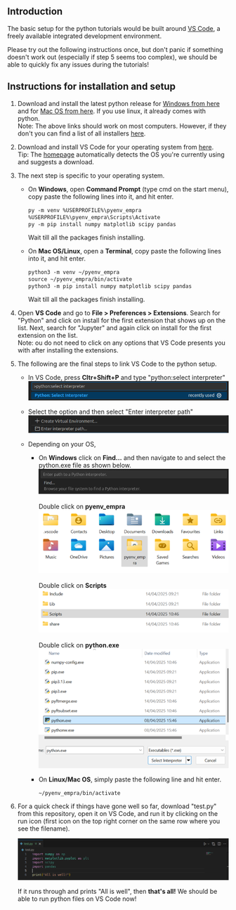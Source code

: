## Introduction

The basic setup for the python tutorials would be built around [VS Code](https://code.visualstudio.com/), a freely available integrated development environment. 

Please try out the following instructions once, but don't panic if something doesn't work out (especially if step 5 seems too complex), we should be able to quickly fix any issues during the tutorials!

## Instructions for installation and setup 

1. Download and install the latest python release for [Windows from here](https://www.python.org/ftp/python/3.13.3/python-3.13.3-amd64.exe) and for [Mac OS from here](https://www.python.org/ftp/python/3.13.3/python-3.13.3-macos11.pkg). If you use linux, it already comes with python.\
Note: The above links should work on most computers. However, if they don't you can find a list of all installers [here](https://www.python.org/downloads/release/python-3133/).

2. Download and install VS Code for your operating system from [here](https://code.visualstudio.com/Download).\
Tip: The [homepage](https://code.visualstudio.com) automatically detects the OS you're currently using and suggests a download.

3. The next step is specific to your operating system.

    * On **Windows**, open **Command Prompt** (type cmd on the start menu), copy paste the following lines into it, and hit enter.
        ```
        py -m venv %USERPROFILE%\pyenv_empra
        %USERPROFILE%\pyenv_empra\Scripts\Activate
        py -m pip install numpy matplotlib scipy pandas 
        ```

        Wait till all the packages finish installing.

    * On **Mac OS/Linux**, open a **Terminal**, copy paste the following lines into it, and hit enter.

        ```
        python3 -m venv ~/pyenv_empra
        source ~/pyenv_empra/bin/activate
        python3 -m pip install numpy matplotlib scipy pandas 
        ```
        Wait till all the packages finish installing.

 4. Open **VS Code** and go to **File > Preferences > Extensions**. Search for "Python" and click on install for the first extension that shows up on the list. Next, search for "Jupyter" and again click on install for the first extension on the list.\
  Note: ou do not need to click on any options that VS Code presents you with after installing the extensions.

5. The following are the final steps to link VS Code to the python setup. 

    * In VS Code, press **Cltr+Shift+P** and type "python:select interpreter"
    ![Screenshot](screenshots/image.png)

    * Select the option and then select "Enter interpreter path"
    ![alt text](screenshots/image-1.png)

    * Depending on your OS,
        
        * On **Windows** click on **Find...** and then navigate to and select the python.exe file as shown below.
        ![alt text](screenshots/image-3.png)\
        \
        Double click on **pyenv_empra**
        ![alt text](screenshots/step1.png)\
        \
        Double click on **Scripts**
        ![alt text](screenshots/step2.png)\
        \
        Double click on **python.exe**
        ![alt text](screenshots/step3.png)

        * On **Linux/Mac OS**, simply paste the following line and hit enter.
            ```
            ~/pyenv_empra/bin/activate
            ```
6. For a quick check if things have gone well so far, download "test.py" from this repository, open it on VS Code, and run it by clicking on the run icon (first icon on the top right corner on the same row where you see the filename).

    ![alt text](screenshots/image-4.png)

    If it runs through and prints "All is well", then **that's all!** We should be able to run python files on VS Code now!